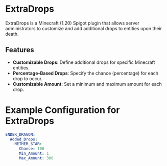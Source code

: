 # ExtraDrops

ExtraDrops is a Minecraft (1.20) Spigot plugin that allows server administrators to customize and add additional drops to entities upon their death.

## Features

- **Customizable Drops**: Define additional drops for specific Minecraft entities.
- **Percentage-Based Drops**: Specify the chance (percentage) for each drop to occur.
- **Customizable Amount**: Set a minimum and maximum amount for each drop.

# Example Configuration for ExtraDrops
```yaml
ENDER_DRAGON:
  Added_Drops:
    NETHER_STAR:
      Chance: 100
      Min_Amount: 1
      Max_Amount: 300
